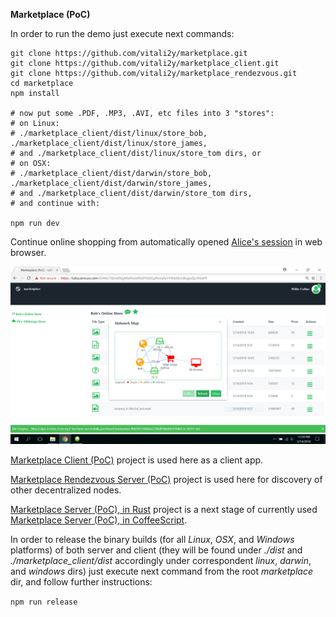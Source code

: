 **Marketplace (PoC)**

In order to run the demo just execute next commands:

```
git clone https://github.com/vitali2y/marketplace.git
git clone https://github.com/vitali2y/marketplace_client.git
git clone https://github.com/vitali2y/marketplace_rendezvous.git
cd marketplace
npm install

# now put some .PDF, .MP3, .AVI, etc files into 3 "stores":
# on Linux:
# ./marketplace_client/dist/linux/store_bob, ./marketplace_client/dist/linux/store_james,
# and ./marketplace_client/dist/linux/store_tom dirs, or
# on OSX:
# ./marketplace_client/dist/darwin/store_bob, ./marketplace_client/dist/darwin/store_james,
# and ./marketplace_client/dist/darwin/store_tom dirs,
# and continue with:

npm run dev
```

Continue online shopping from automatically opened [Alice's session](http://127.0.0.1:43443/?QmdFdWtiC9HdNWvRH3Cih9hJhLvRZmsDutz549s25CtQ61) in web browser.

![Marketplace (PoC) @ win10](/docs/marketplace_demo_win10.png)

[Marketplace Client (PoC)](https://github.com/vitali2y/marketplace_client) project is used here as a client app.

[Marketplace Rendezvous Server (PoC)](https://github.com/vitali2y/marketplace_rendezvous) project is used here for discovery of other decentralized nodes.

[Marketplace Server (PoC), in Rust](https://github.com/vitali2y/marketplace_server) project is a next stage of currently used [Marketplace Server (PoC), in CoffeeScript](https://github.com/vitali2y/marketplace/blob/master/server/server.coffee).

In order to release the binary builds (for all _Linux_, _OSX_, and _Windows_ platforms) of both server and client (they will be found under _./dist_ and _./marketplace_client/dist_ accordingly under correspondent _linux_, _darwin_, and _windows_ dirs) just execute next command from the root _marketplace_ dir, and follow further instructions:

`npm run release`
